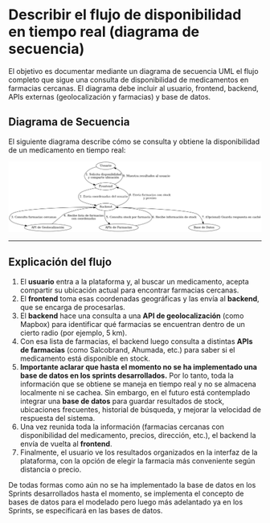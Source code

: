 
# Describir el flujo de disponibilidad en tiempo real (diagrama de secuencia)

El objetivo es documentar mediante un diagrama de secuencia UML el flujo completo que sigue una consulta de disponibilidad de medicamentos en farmacias cercanas. El diagrama debe incluir al usuario, frontend, backend, APIs externas (geolocalización y farmacias) y base de datos. 


## Diagrama de Secuencia

El siguiente diagrama describe cómo se consulta y obtiene la disponibilidad de un medicamento en tiempo real:

![Diagrama de disponibilidad](diagram_disponibility.png)

---

## Explicación del flujo

1. El **usuario** entra a la plataforma y, al buscar un medicamento, acepta compartir su ubicación actual para encontrar farmacias cercanas.
2. El **frontend** toma esas coordenadas geográficas y las envía al **backend**, que se encarga de procesarlas.
3. El **backend** hace una consulta a una **API de geolocalización** (como Mapbox) para identificar qué farmacias se encuentran dentro de un cierto radio (por ejemplo, 5 km).
4. Con esa lista de farmacias, el backend luego consulta a distintas **APIs de farmacias** (como Salcobrand, Ahumada, etc.) para saber si el medicamento está disponible en stock.
5. **Importante aclarar que hasta el momento no se ha implementado una base de datos en los sprints desarrollados.** Por lo tanto, toda la información que se obtiene se maneja en tiempo real y no se almacena localmente ni se cachea. Sin embargo, en el futuro está contemplado integrar una **base de datos** para guardar resultados de stock, ubicaciones frecuentes, historial de búsqueda, y mejorar la velocidad de respuesta del sistema.
6. Una vez reunida toda la información (farmacias cercanas con disponibilidad del medicamento, precios, dirección, etc.), el backend la envía de vuelta al **frontend**.
7. Finalmente, el usuario ve los resultados organizados en la interfaz de la plataforma, con la opción de elegir la farmacia más conveniente según distancia o precio.


De todas formas como aún no se ha implementado la base de datos en los Sprints desarrollados hasta el momento, se implementa el concepto de bases de datos para el modelado pero luego más adelantado ya en los Sprints, se especificará en las bases de datos.
